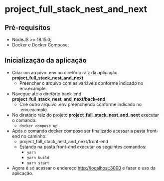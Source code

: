 # project_full_stack_nest_and_next

## Pré-requisítos

- NodeJS >= 18.15.0;
- Docker e Docker Compose;

## Inicialização da aplicação

- Criar um arquivo .env no diretório raíz da aplicação <b>project_full_stack_nest_and_next</b>
  - Preencher o arquivo com as variáveis conforme indicado no env.example
- Navegue até o diretório  back-end <b>project_full_stack_nest_and_next/back-end</b>
  - Crie outro arquivo .env preenchendo conforme indicado no .env.example
- No diretório raíz do projeto <b>project_full_stack_nest_and_next</b> executar o comando:
  - `docker compose up`
- Após o comando docker compose ser finalizado acessar a pasta front-end no caminho:
  - project_full_stack_nest_and_next/front-end
  - Estando na pasta front-end executar os seguintes comandos:
    - `yarn`
    - `yarn build`
    - `yarn start`
- Agora é só acessar o endereço <http://localhost:3000> e fazer o uso da aplicação.
